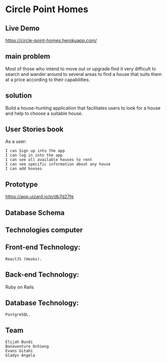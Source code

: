 # Circle Point Homes 
## Live Demo
https://circle-point-homes.herokuapp.com/

## main problem
Most of those who intend to move out or upgrade find it very difficult to search and wander around to several areas to find a house that suits them at a price according to their capabilities.

## solution 
Build a house-hunting application that facilitates users to look for a house and help to choose a suitable house.

## User Stories book

As a user:

    I can Sign up into the app
    I can log in into the app
    I can see all available houses to rent
    I can see specific information about any house
    I can add houses
    
    

## Prototype
https://app.uizard.io/p/db7d27fe

## Database Schema

## Technologies computer
## Front-end Technology:
 
    ReactJS (Hooks).

## Back-end Technology:

   Ruby on Rails
    

## Database Technology:

    PostgreSQL.

## Team

    Elijah Bundi
    Bonaventure Ochieng
    Evans Gitahi
    Gladys Angela

